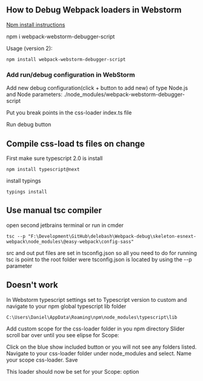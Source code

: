 ## How to Debug Webpack loaders in Webstorm ##

[Npm install instructions](https://www.npmjs.com/package/webpack-webstorm-debugger-script)

npm i webpack-webstorm-debugger-script

Usage (version 2):

    npm install webpack-webstorm-debugger-script

### Add run/debug configuration in WebStorm ###

Add new debug configuration(click + button to add new) of type Node.js and Node parameters: ./node_modules/webpack-webstorm-debugger-script

Put you break points in the css-loader index.ts file

Run debug button

## Compile css-load ts files on change ##

First make sure typescript 2.0 is install

    npm install typescript@next

install typings

    typings install

## Use manual tsc compiler ##
open second jetbrains terminal or run in cmder

    tsc --p "F:\Development\GitHub\delebash\Webpack-debug\skeleton-esnext-webpack\node_modules\@easy-webpack\config-sass"
    
src and out put files are set in tsconfig.json so all you need to do for running tsc is point to the root folder were tsconfig.json is located by using the  --p parameter


## Doesn't work ##
In Webstorm typescript settings set to Typescript version to custom and navigate to your npm global typescript lib folder

    C:\Users\Daniel\AppData\Roaming\npm\node_modules\typescript\lib

Add custom scope for the css-loader folder in you npm directory
Slider scroll bar over until you see elipse for Scope:

Click on the blue show included button or you will not see any folders listed. Navigate to your css-loader folder under node_modules and select.  Name your scope css-loader. Save

This loader should now be set for your Scope: option
